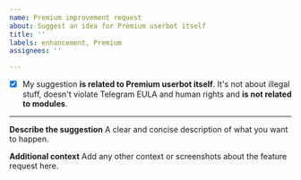 ```yaml
---
name: Premium improvement request
about: Suggest an idea for Premium userbot itself
title: ''
labels: enhancement, Premium
assignees: ''

---
```


- [x] My suggestion **is related to Premium userbot itself**. It's not about illegal stuff, doesn't violate Telegram EULA and human rights and **is not related to modules**.
---
**Describe the suggestion**
A clear and concise description of what you want to happen.

**Additional context**
Add any other context or screenshots about the feature request here.
